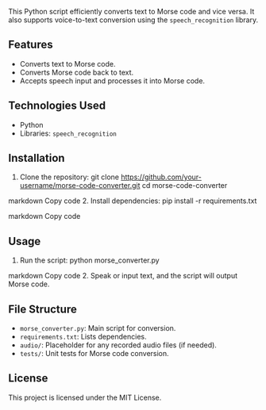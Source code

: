 

This Python script efficiently converts text to Morse code and vice versa. It also supports voice-to-text conversion using the `speech_recognition` library.

## Features
- Converts text to Morse code.
- Converts Morse code back to text.
- Accepts speech input and processes it into Morse code.

## Technologies Used
- Python
- Libraries: `speech_recognition`

## Installation
1. Clone the repository:
git clone https://github.com/your-username/morse-code-converter.git cd morse-code-converter

markdown
Copy code
2. Install dependencies:
pip install -r requirements.txt

markdown
Copy code

## Usage
1. Run the script:
python morse_converter.py

markdown
Copy code
2. Speak or input text, and the script will output Morse code.

## File Structure
- `morse_converter.py`: Main script for conversion.
- `requirements.txt`: Lists dependencies.
- `audio/`: Placeholder for any recorded audio files (if needed).
- `tests/`: Unit tests for Morse code conversion.

## License
This project is licensed under the MIT License.

